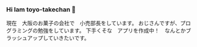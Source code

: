 ### Hi Iam toyo-takechan 👋

現在　大阪のお菓子の会社で　小売部長をしています。
おじさんですが、プログラミングの勉強をしています。
下手くそな　アプリを作成中！　なんとかブラッシュアップしていきたいです。
<!--
**toyo-takechan/toyo-takechan** is a ✨ _special_ ✨ repository because its `README.md` (this file) appears on your GitHub profile.

Here are some ideas to get you started:

- 🔭 I’m currently working on ...
- 🌱 I’m currently learning ...
- 👯 I’m looking to collaborate on ...
- 🤔 I’m looking for help with ...
- 💬 Ask me about ...
- 📫 How to reach me: ...
- 😄 Pronouns: ...
- ⚡ Fun fact: ...
-->
